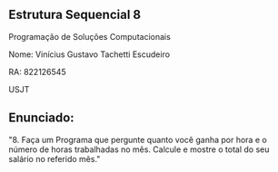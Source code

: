 ## Estrutura Sequencial 8

Programação de Soluções Computacionais

Nome: Vinícius Gustavo Tachetti Escudeiro

RA: 822126545

USJT

## Enunciado:

"8. Faça um Programa que pergunte quanto você ganha por hora e o número de horas trabalhadas no mês. Calcule e mostre o total do seu salário no referido mês."
